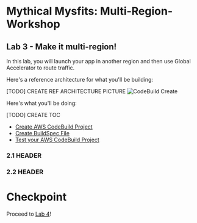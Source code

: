 # Mythical Mysfits: Multi-Region-Workshop

## Lab 3 - Make it multi-region!

In this lab, you will launch your app in another region and then use Global Accelerator to route traffic. 

Here's a reference architecture for what you'll be building:

[TODO] CREATE REF ARCHITECTURE PICTURE
![CodeBuild Create](images/arch-codebuild.png)

Here's what you'll be doing:

[TODO] CREATE TOC
* [Create AWS CodeBuild Project](#create-aws-codebuild-project)
* [Create BuildSpec File](#create-buildspec-file)
* [Test your AWS CodeBuild Project](#test-your-aws-codebuild-project)

### 2.1 HEADER

### 2.2 HEADER

# Checkpoint 

Proceed to [Lab 4](../lab-4-loadtest)!
